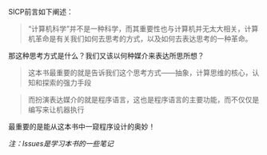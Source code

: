 SICP前言如下阐述：

   >“计算机科学”并不是一种科学，而其重要性也与计算机并无太大相关，计算机革命是有关我们如何去思考的方式，以及如何去表达思考的一种革命。
  
那这种思考方式是什么？我们又该以何种媒介来表达所思所想？

   >这本书最重要的就是告诉我们这个思考方式——抽象，计算思维的核心，认知和探索的强力手段
   
   >而扮演表达媒介的就是程序语言，这也是程序语言的主要功能，而不仅仅是编写来让机器执行
  
最重要的是能从这本书中一窥程序设计的奥妙！

*注：Issues是学习本书的一些笔记*

